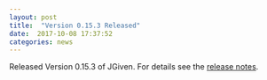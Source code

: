 ```yaml
---
layout: post
title:  "Version 0.15.3 Released"
date:  2017-10-08 17:37:52
categories: news
---
```


Released Version 0.15.3 of JGiven. For details see the [release notes](https://github.com/TNG/JGiven/releases/tag/v0.15.3).

[jgiven-gh]: https://github.com/TNG/JGiven
[jgiven]:    https://jgiven.org

